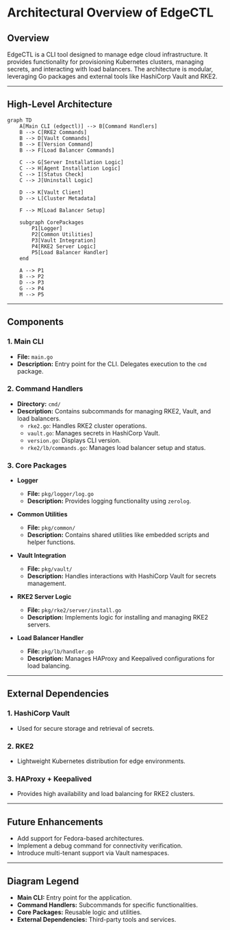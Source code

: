 # Architectural Overview of EdgeCTL

## Overview
EdgeCTL is a CLI tool designed to manage edge cloud infrastructure. It provides functionality for provisioning Kubernetes clusters, managing secrets, and interacting with load balancers. The architecture is modular, leveraging Go packages and external tools like HashiCorp Vault and RKE2.

---

## High-Level Architecture

```mermaid
graph TD
    A[Main CLI (edgectl)] --> B[Command Handlers]
    B --> C[RKE2 Commands]
    B --> D[Vault Commands]
    B --> E[Version Command]
    B --> F[Load Balancer Commands]

    C --> G[Server Installation Logic]
    C --> H[Agent Installation Logic]
    C --> I[Status Check]
    C --> J[Uninstall Logic]

    D --> K[Vault Client]
    D --> L[Cluster Metadata]

    F --> M[Load Balancer Setup]

    subgraph CorePackages
        P1[Logger]
        P2[Common Utilities]
        P3[Vault Integration]
        P4[RKE2 Server Logic]
        P5[Load Balancer Handler]
    end

    A --> P1
    B --> P2
    D --> P3
    G --> P4
    M --> P5
```

---

## Components

### 1. **Main CLI**
- **File:** `main.go`
- **Description:** Entry point for the CLI. Delegates execution to the `cmd` package.

### 2. **Command Handlers**
- **Directory:** `cmd/`
- **Description:** Contains subcommands for managing RKE2, Vault, and load balancers.
  - `rke2.go`: Handles RKE2 cluster operations.
  - `vault.go`: Manages secrets in HashiCorp Vault.
  - `version.go`: Displays CLI version.
  - `rke2/lb/commands.go`: Manages load balancer setup and status.

### 3. **Core Packages**
- **Logger**
  - **File:** `pkg/logger/log.go`
  - **Description:** Provides logging functionality using `zerolog`.

- **Common Utilities**
  - **File:** `pkg/common/`
  - **Description:** Contains shared utilities like embedded scripts and helper functions.

- **Vault Integration**
  - **File:** `pkg/vault/`
  - **Description:** Handles interactions with HashiCorp Vault for secrets management.

- **RKE2 Server Logic**
  - **File:** `pkg/rke2/server/install.go`
  - **Description:** Implements logic for installing and managing RKE2 servers.

- **Load Balancer Handler**
  - **File:** `pkg/lb/handler.go`
  - **Description:** Manages HAProxy and Keepalived configurations for load balancing.

---

## External Dependencies

### 1. **HashiCorp Vault**
- Used for secure storage and retrieval of secrets.

### 2. **RKE2**
- Lightweight Kubernetes distribution for edge environments.

### 3. **HAProxy + Keepalived**
- Provides high availability and load balancing for RKE2 clusters.

---

## Future Enhancements
- Add support for Fedora-based architectures.
- Implement a debug command for connectivity verification.
- Introduce multi-tenant support via Vault namespaces.

---

## Diagram Legend
- **Main CLI:** Entry point for the application.
- **Command Handlers:** Subcommands for specific functionalities.
- **Core Packages:** Reusable logic and utilities.
- **External Dependencies:** Third-party tools and services.